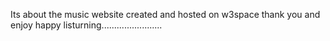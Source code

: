 Its about the music website created and hosted on w3space 
thank you and enjoy 
happy listurning........................
